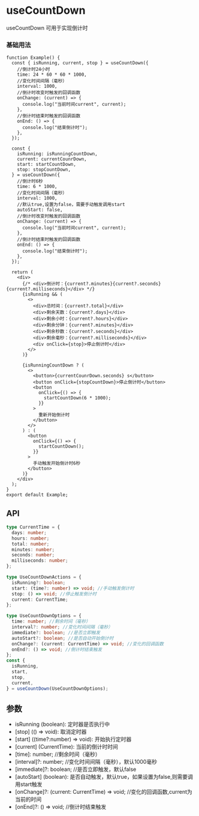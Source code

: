 # useCountDown

useCountDown 可用于实现倒计时

### 基础用法

```tsx
function Example() {
  const { isRunning, current, stop } = useCountDown({
    //倒计时24小时
    time: 24 * 60 * 60 * 1000,
    //变化时间间隔（毫秒）
    interval: 1000,
    //倒计时改变时触发的回调函数
    onChange: (current) => {
      console.log("当前时间current", current);
    },
    //倒计时结束时触发的回调函数
    onEnd: () => {
      console.log("结束倒计时");
    },
  });

  const {
    isRunning: isRunningCountDown,
    current: currentCounrDown,
    start: startCountDown,
    stop: stopCountDown,
  } = useCountDown({
    //倒计时6秒
    time: 6 * 1000,
    //变化时间间隔（毫秒）
    interval: 1000,
    //默认true,设置为false，需要手动触发调用start
    autoStart: false,
    //倒计时改变时触发的回调函数
    onChange: (current) => {
      console.log("当前时间current", current);
    },
    //倒计时结束时触发的回调函数
    onEnd: () => {
      console.log("结束倒计时");
    },
  });

  return (
    <div>
      {/* <div>倒计时：{current?.minutes}{current?.seconds}{current?.milliseconds}</div> */}
      {isRunning && (
        <>
          <div>总时间：{current?.total}</div>
          <div>剩余天数：{current?.days}</div>
          <div>剩余小时：{current?.hours}</div>
          <div>剩余分钟：{current?.minutes}</div>
          <div>剩余秒数：{current?.seconds}</div>
          <div>剩余毫秒：{current?.milliseconds}</div>
          <div onClick={stop}>停止倒计时</div>
        </>
      )}

      {isRunningCountDown ? (
        <>
          <button>{currentCounrDown.seconds} s</button>
          <button onClick={stopCountDown}>停止倒计时</button>
          <button
            onClick={() => {
              startCountDown(6 * 1000);
            }}
          >
            重新开始倒计时
          </button>
        </>
      ) : (
        <button
          onClick={() => {
            startCountDown();
          }}
        >
          手动触发开始倒计时6秒
        </button>
      )}
    </div>
  );
}
export default Example;
```

## API

```typescript
type CurrentTime = {
  days: number;
  hours: number;
  total: number;
  minutes: number;
  seconds: number;
  milliseconds: number;
};

type UseCountDownActions = {
  isRunning?: boolean;
  start: (time?: number) => void; //手动触发倒计时
  stop: () => void; //停止触发倒计时
  current: CurrentTime;
};

type UseCountDownOptions = {
  time: number; //剩余时间（毫秒）
  interval?: number; //变化时间间隔（毫秒）
  immediate?: boolean; //是否立即触发
  autoStart?: boolean; //是否自动开始倒计时
  onChange?: (current: CurrentTime) => void; //变化的回调函数
  onEnd?: () => void; //倒计时结束触发
};
const {
  isRunning,
  start,
  stop,
  current,
} = useCountDown(UseCountDownOptions);
```

## 参数
- isRunning (boolean): 定时器是否执行中
- [stop] (() => void): 取消定时器
- [start] ((time?:number) => void): 开始执行定时器
- [current] (CurrentTime): 当前的倒计时时间
- [time]: number; //剩余时间（毫秒）
- [interval]?: number; //变化时间间隔（毫秒），默认1000毫秒
- [immediate]?: boolean; //是否立即触发，默认false
- [autoStart] (boolean): 是否自动触发，默认true，如果设置为false,则需要调用start触发
- [onChange]?: (current: CurrentTime) => void; //变化的回调函数,current为当前的时间
- [onEnd]?: () => void; //倒计时结束触发